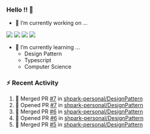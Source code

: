 ### Hello !! 👋

- 🔭 I’m currently working on ...

<img src="https://img.shields.io/badge/Python-83B81A?style=flat-square&logo=Python&logoColor=white"/></a> 
<img src="https://img.shields.io/badge/React-1AB7EA?style=flat-square&logo=react&logoColor=white"/></a>
<img src="https://img.shields.io/badge/TS-3178C6?style=flat-square&logo=typescript&logoColor=white"/></a>
<img src="https://img.shields.io/badge/Csharp-239120?style=flat-square&logo=csharp&logoColor=white"/></a>


- 🌱 I’m currently learning ...
  * Design Pattern
  * Typescript
  * Computer Science

### :zap: Recent Activity

<!--START_SECTION:activity-->
1. 🎉 Merged PR [#7](https://github.com/shpark-personal/DesignPattern/pull/7) in [shpark-personal/DesignPattern](https://github.com/shpark-personal/DesignPattern)
2. 💪 Opened PR [#7](https://github.com/shpark-personal/DesignPattern/pull/7) in [shpark-personal/DesignPattern](https://github.com/shpark-personal/DesignPattern)
3. 🎉 Merged PR [#6](https://github.com/shpark-personal/DesignPattern/pull/6) in [shpark-personal/DesignPattern](https://github.com/shpark-personal/DesignPattern)
4. 💪 Opened PR [#6](https://github.com/shpark-personal/DesignPattern/pull/6) in [shpark-personal/DesignPattern](https://github.com/shpark-personal/DesignPattern)
5. 🎉 Merged PR [#5](https://github.com/shpark-personal/DesignPattern/pull/5) in [shpark-personal/DesignPattern](https://github.com/shpark-personal/DesignPattern)
<!--END_SECTION:activity-->

<!--
**shpark-personal/shpark-personal** is a ✨ _special_ ✨ repository because its `README.md` (this file) appears on your GitHub profile.

Here are some ideas to get you started:

- 🔭 I’m currently working on ...
- 🌱 I’m currently learning ...
- 👯 I’m looking to collaborate on ...
- 🤔 I’m looking for help with ...
- 💬 Ask me about ...
- 📫 How to reach me: ...
- 😄 Pronouns: ...
- ⚡ Fun fact: ...
-->
